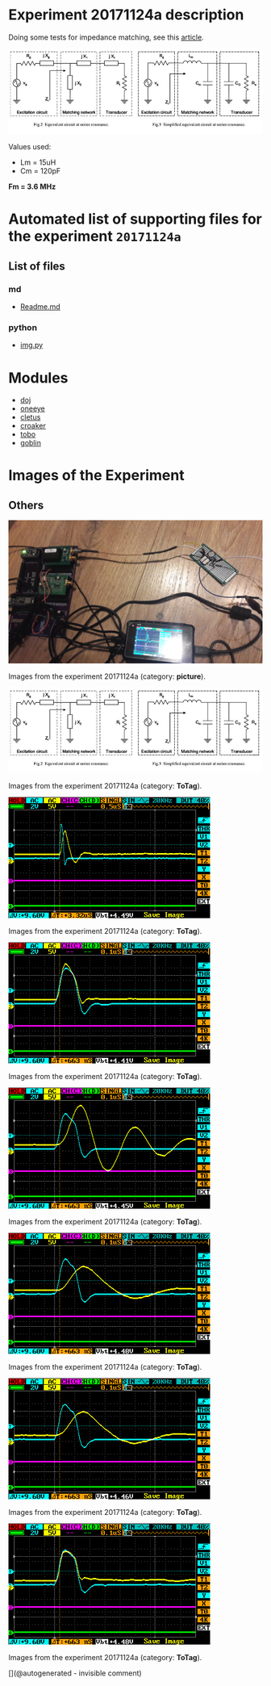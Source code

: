 # Experiment 20171124a description

Doing some tests for impedance matching, see this [article](/include/impedance/1-s2.0-S1875389210001331-main.pdf).

![](/cletus/IMN/imn.jpg)

Values used: 

* Lm = 15uH
* Cm = 120pF

__Fm = 3.6 MHz__




# Automated list of supporting files for the __experiment `20171124a`__

## List of files

### md

* [Readme.md](/cletus/IMN/Readme.md)


### python

* [img.py](/cletus/IMN/img.py)





# Modules

* [doj](/doj/)
* [oneeye](/retired/oneeye/)
* [cletus](/cletus/)
* [croaker](/croaker/)
* [tobo](/tobo/)
* [goblin](/goblin/)




# Images of the Experiment

## Others

![](/cletus/IMN/20171124_222636.jpg)

Images from the experiment 20171124a (category: __picture__).

![](/cletus/IMN/imn.jpg)

Images from the experiment 20171124a (category: __ToTag__).

![](/cletus/IMN/o_w_IMN-time2.png)

Images from the experiment 20171124a (category: __ToTag__).

![](/cletus/IMN/o_empty.png)

Images from the experiment 20171124a (category: __ToTag__).

![](/cletus/IMN/o_LC.png)

Images from the experiment 20171124a (category: __ToTag__).

![](/cletus/IMN/o_w_IMN.png)

Images from the experiment 20171124a (category: __ToTag__).

![](/cletus/IMN/o_LC-loaded.png)

Images from the experiment 20171124a (category: __ToTag__).

![](/cletus/IMN/o_no_IMN.png)

Images from the experiment 20171124a (category: __ToTag__).










[](@autogenerated - invisible comment)